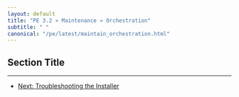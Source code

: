 ```yaml
---
layout: default
title: "PE 3.2 » Maintenance » Orchestration"
subtitle: " "
canonical: "/pe/latest/maintain_orchestration.html"
---
```


Section Title
-----



* * *

- [Next: Troubleshooting the Installer](./trouble_install.html)

